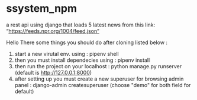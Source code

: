 # ssystem_npm
a rest api using django that loads 5 latest news from this link: “https://feeds.npr.org/1004/feed.json”

Hello There 
some things you should do after cloning listed below :
1. start a new virutal env. using : pipenv shell
2. then you must install dependecies using : pipenv install
3. then run the project on your localhost : python manage.py runserver (default is http://127.0.0.1:8000)
4. after setting up you must create a new superuser for browsing admin panel : django-admin createsuperuser (choose "demo" for both field for default)
